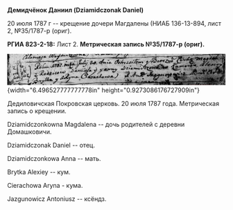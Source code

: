 **Демидчёнок Даниил (Dziamidczonak Daniel)**

20 июля 1787 г -- крещение дочери Магдалены (НИАБ 136-13-894, лист 2,
№35/1787-р (ориг).

**РГИА 823-2-18:** Лист 2. **Метрическая запись №35/1787-р (ориг).**

![](./media/dc515a5c9b33deff23625006994f0a37230d1899.png){width="6.496527777777778in"
height="0.9273086176727909in"}

Дедиловичская Покровская церковь. 20 июля 1787 года. Метрическая запись
о крещении.

Dziamidczonkowna Magdalena -- дочь родителей с деревни Домашковичи.

Dziamidczonak Daniel -- отец.

Dziamidczonkowa Anna -- мать.

Brytka Alexiey -- кум.

Cierachowa Aryna - кума.

Jazgunowicz Antoniusz -- ксёндз.
